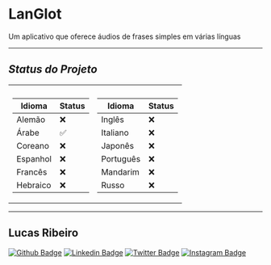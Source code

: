 # **LanGlot**
Um aplicativo que oferece áudios de frases simples em várias línguas
 
 ---

## ***Status do Projeto***  

<table>
<tr><th> </th><th></th></tr>
<tr><td>

|Idioma|Status|
|--|--|
|Alemão|❌|
|Árabe|✅|
|Coreano|❌|
|Espanhol|❌|
|Francês|❌|
|Hebraico|❌|

</td><td>

|Idioma|Status|
|--|--|
|Inglês|❌|
|Italiano|❌|
|Japonês|❌|
|Português|❌|
|Mandarim|❌|
|Russo|❌|

</td></tr> </table>

 ---
 ## **Lucas Ribeiro**
[![Github Badge](https://img.shields.io/badge/-Github-000?style=flat-square&logo=Github&logoColor=white&link=https://github.com/LucasRibeiroRJBR)](https://github.com/LucasRibeiroRJBR)
[![Linkedin Badge](https://img.shields.io/badge/-LinkedIn-blue?style=flat-square&logo=Linkedin&logoColor=white&link=https://www.linkedin.com/in/lucas-santos-ribeiro//)](https://www.linkedin.com/in/lucas-santos-ribeiro/)
[![Twitter Badge](https://img.shields.io/badge/-Twitter-1ca0f1?style=flat-square&labelColor=1ca0f1&logo=twitter&logoColor=white&link=https://twitter.com/lucas_sanri)](https://twitter.com/lucas_sanri)
[![Instagram Badge](https://img.shields.io/badge/-Instagram-%23E4405F.svg?&style=flat-square&labelColor=23E4405F&logo=instagram&logoColor=white&link=https://www.instagram.com/lucas_sanri/)](https://www.instagram.com/lucas_sanri/)
